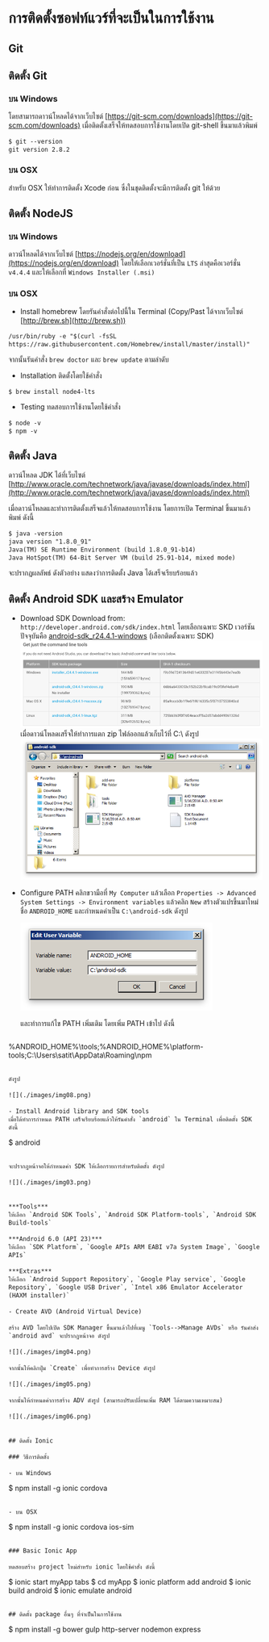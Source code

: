# การติดตั้งซอฟท์แวร์ที่จะเป็นในการใช้งาน

## Git
## ติดตั้ง Git
### บน Windows

โดยสามารถดาวน์โหลดได้จากเว็บไซต์​ [https://git-scm.com/downloads](https://git-scm.com/downloads)
เมื่อติดตั้งเสร็จให้ทดสอบการใช้งานโดยเปิด git-shell ขึ้นมาแล้วพิมพ์

```
$ git --version
git version 2.8.2

```

### บน OSX

สำหรับ OSX ให้ทำการติดตั้ง Xcode ก่อน ซึ่งในชุดติดตั้งจะมีการติดตั้ง git ให้ด้วย

## ติดตั้ง NodeJS

### บน Windows

ดาวน์โหลดได้จากเว็บไซต์ [https://nodejs.org/en/download](https://nodejs.org/en/download) โดยให้เลือกเวอร์ชั่นที่เป็น `LTS` ล่าสุดคือเวอร์ชั่น `v4.4.4`  และให้เลือกที่ `Windows Installer (.msi)`

### บน OSX

- Install homebrew
โดยรันคำสั่งต่อไปนี้ใน Terminal (Copy/Past ได้จากเว็บไซต์ [http://brew.sh](http://brew.sh))

```
/usr/bin/ruby -e "$(curl -fsSL https://raw.githubusercontent.com/Homebrew/install/master/install)"
```

จากนั้นรันคำสั่ง `brew doctor` และ `brew update` ตามลำดับ

- Installation
ติดตั้งโดยใช้คำสั่ง

```
$ brew install node4-lts
```

- Testing
ทดสอบการใช้งานโดยใช้คำสั่ง

```
$ node -v
$ npm -v
```

## ติดตั้ง Java

ดาวน์โหลด JDK ได้ที่เว็บไซต์ [http://www.oracle.com/technetwork/java/javase/downloads/index.html](http://www.oracle.com/technetwork/java/javase/downloads/index.html)

เมื่อดาวน์โหลดและทำการติดตั้งเสร็จแล้วให้ทดสอบการใช้งาน โดยการเปิด Terminal ขึ้นมาแล้วพิมพ์ ดังนี้

```
$ java -version
java version "1.8.0_91"
Java(TM) SE Runtime Environment (build 1.8.0_91-b14)
Java HotSpot(TM) 64-Bit Server VM (build 25.91-b14, mixed mode)
```

จะปรากฎผลลัพธ์ ดังตัวอย่าง แสดงว่าการติดตั้ง Java ได้เสร็จเรียบร้อยแล้ว

## ติดตั้ง Android SDK และสร้าง Emulator

- Download SDK
Download from: `http://developer.android.com/sdk/index.html`  โดยเลือกเฉพาะ SKD เวอร์ชันปัจจุบันคือ [android-sdk_r24.4.1-windows](http://dl.google.com/android/android-sdk_r24.4.1-windows.zip) (เลือกติดตั้งเฉพาะ SDK)
![](./images/img01.png)
เมื่อดาวน์โหลดเสร็จให้ทำการแตก zip ไฟล์ออกแล้วเก็บไว้ที่ C:\ ดังรูป
![](./images/img02.png)

- Configure PATH
  คลิกขวามือที่ `My Computer` แล้วเลือก `Properties -> Advanced System Settings -> Environment variables` แล้วคลิก `New` สร้างตัวแปรขึ้นมาใหม่ชื่อ `ANDROID_HOME` และกำหนดค่าเป็น `C:\android-sdk` ดังรูป

  ![](./images/img07.png)

  และทำการแก้ไข PATH เพิ่มเติม โดยเพิ่ม PATH เข้าไป ดังนี้

  ```
%ANDROID_HOME%\tools;%ANDROID_HOME%\platform-tools;C:\Users\satit\AppData\Roaming\npm
  ```

  ดังรูป

  ![](./images/img08.png)

- Install Android library and SDK tools
เมื่อได้ทำการกำหนด PATH เสร็จเรียบร้อยแล้วให้รันคำสั่ง `android` ใน Terminal เพื่อติดตั้ง SDK ดังนี้

```
$ android
```

จะปรากฎหน้าจอให้กำหนดค่า SDK ให้เลือกรายการสำหรับติดตั้ง ดังรูป

![](./images/img03.png)


***Tools***
ให้เลือก `Android SDK Tools`, `Android SDK Platform-tools`, `Android SDK Build-tools`

***Android 6.0 (API 23)***
ให้เลือก `SDK Platform`, `Google APIs ARM EABI v7a System Image`, `Google APIs`

***Extras***
ให้เลือก `Android Support Repository`, `Google Play service`, `Google Repository`, `Google USB Driver`, `Intel x86 Emulator Accelerator (HAXM installer)`

- Create AVD (Android Virtual Device)

สร้าง AVD โดยไปเปิด SDK Manager ขึ้นมาแล้วไปที่เมนู `Tools-->Manage AVDs` หรือ รันคำส่ง `android avd` จะปรากฎหน้าจอ ดังรูป

![](./images/img04.png)

จากนั้นให้คลิกปุ่ม `Create` เพื่อทำการสร้าง Device ดังรูป

![](./images/img05.png)

จากนั้นให้กำหนดค่าการสร้าง ADV ดังรูป (สามารถปรับเปลี่ยนเพิ่ม RAM ได้ตามความเหมาะสม)

![](./images/img06.png)


## ติดตั้ง Ionic

### วิธีการติดตั้ง

- บน Windows

```
$ npm install -g ionic cordova
```

- บน OSX

```
$ npm install -g ionic cordova ios-sim
```

### Basic Ionic App

ทดสอบสร้าง project ใหม่สำหรับ ionic โดยใช้คำสั่ง ดังนี้

```
$ ionic start myApp tabs
$ cd myApp
$ ionic platform add android
$ ionic build android
$ ionic emulate android
```

## ติดตั้ง package อื่นๆ ที่จำเป็นในการใช้งาน

```
$ npm install -g bower gulp http-server nodemon express
```